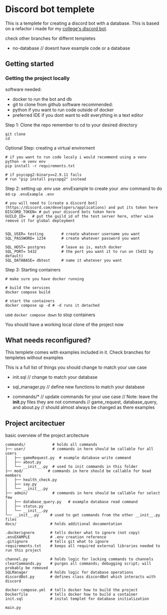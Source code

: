 # Discord bot templete
This is a templete for creating a discord bot with a database. This is based on a refactor i made for my [college's discord bot](https://github.com/GameMagma/NWMSU-Bot/pull/1). 

check other branches for differnt templetes
 - no-database        // doesnt have example code or a database

## Getting started
### Getting the project locally
software needed:
 - docker           to run the bot and db
 - git              to clone from github
software recommended:
 - python           if you want to run code outside of docker
 - preferred IDE    if you dont want to edit everything in a text editor

Step 1: Clone the repo
remember to cd to your desired directory 
```
git clone 
cd 
```

Optional Step: creating a virtual enviroment
```
# if you want to run code localy i would recommend using a venv
python -m venv env
pip install -r requirements.txt

# if psycopg2-binary==2.9.11 fails
# run "pip install psycopg2" instead
```

Step 2: setting up .env
use .envExample to create your .env
command to do so
```cp .envExample .env```

```
# you will need to [create a discord bot](https://discord.com/developers/applications) and put its token here
DISCORD_TOKEN= # put your discord bots token here
GUILD_ID=   # put the guild_id of the test server here, other wise remove it for global deployment


SQL_USER= testing        # create whatever username you want
SQL_PASSWORD= 1234       # create whatever password you want

SQL_HOST= postgres       # leave as is, match docker
SQL_PORT= 5432           # the port you want it to run on (5432 by default)
SQL_DATABASE= dbtest     # name it whatever you want          
```

Step 3: Starting containers
```
# make sure you have docker running

# build the services
docker compose build

# start the containers
docker compose up -d # -d runs it detached 
```
use ```docker compose down``` to stop containers

You should have a working local clone of the project now

## What needs reconfigured?
This templete comes with examples included in it. 
Check branches for templetes without examples

This is a full list of things you should change to match your use case
 - init.sql         // change to match your database

 - sql_manager.py   // define new functions to match your database

 - commands/*       // update commands for your use case 
                    // Note: leave the __init__.py files they are not commands
                    // game_request, database_query, and about.py
                    // should almost always be changed as there examples



## Project arcitectuer
basic overview of the project arcitecture
```
commands/            # holds all commands
├── user/            # commands in here should be callable for all users
│   ├── gameRequest.py  # example database write command
│   ├── about.py
│   └── __init__.py  # used to init commands in this folder
├── mod/           # commands in here should be callable for boad members
│   ├── health_check.py
│   ├── say.py
│   └── __init__.py 
├── admin/           # commands in here should be callable for select few
│   ├── database_query.py   # example database read command
│   ├── status.py
│   └── __init__.py 
└── __init__.py     # used to get commands from the other __init__.py files
docs/               # holds additional documentation

.dockerignore       # tells docker what to ignore (not copy)
.envEXAMPLE         # .env creation reference
.gitignore          # tells git what to ignore
requirements.txt    # keeps all required external libraries needed to run this project

channel.py          # holds logic for locking commands to channels
clearCommands.py    # purges all commands; debugging script; will probably be removed
SQLManager          # holds logic for database operations
discordBot.py       # defines class discordBot which interacts with discord

docker-compose.yml  # tells docker how to build the project
Dockerfile          # tells docker how to build a container
init.sql            # inital templet for database initialization

main.py
```
